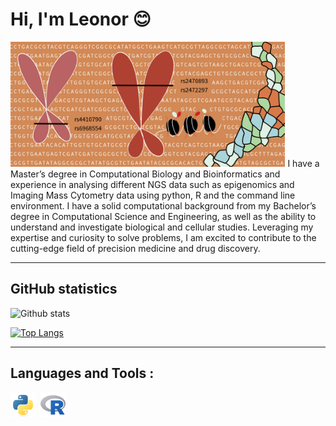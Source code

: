 # Hi, I'm Leonor :blush:

<img src="https://github.com/leonorss/leonorss/blob/main/Github%20Banner.png" alt="Banner of my interests" height="200">
I have a Master’s degree in Computational Biology and Bioinformatics and experience in analysing different NGS data such as epigenomics and Imaging Mass Cytometry data using python, R and the command line environment. I have a solid computational background from my Bachelor’s degree in Computational Science and Engineering, as well as the ability to understand and investigate biological and cellular studies. Leveraging my expertise and curiosity to solve problems, I am excited to contribute to the cutting-edge field of precision medicine and drug discovery.

---

## GitHub statistics

![Github stats](https://github-readme-stats.vercel.app/api?username=leonorss&show_icons=true&hide_border=true&count_private=true)

[![Top Langs](https://github-readme-stats.vercel.app/api/top-langs/?username=leonorss)](https://github.com/anuraghazra/github-readme-stats)

---

## Languages and Tools :

<div>
  <img src="https://github.com/devicons/devicon/blob/master/icons/python/python-original.svg" title="Python" alt="Python" width="40" height="40"/>&nbsp;
  <img src="https://github.com/devicons/devicon/blob/master/icons/r/r-original.svg" title="R" **alt="R" width="40" height="40"/>
</div>
